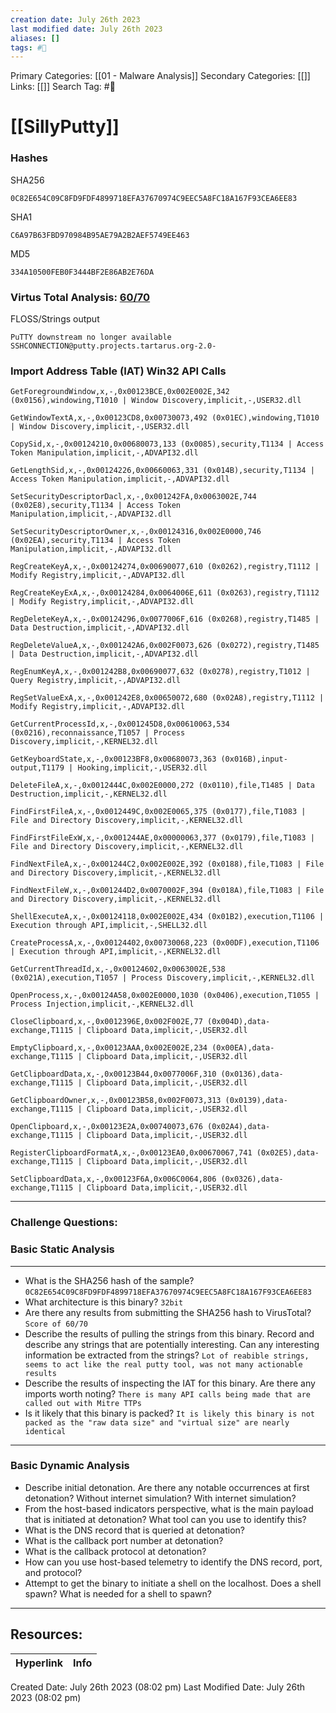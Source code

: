 ```yaml
---
creation date: July 26th 2023
last modified date: July 26th 2023
aliases: []
tags: #📖
---
```


Primary Categories: [[01 - Malware Analysis]] 
Secondary Categories: [[]] 
Links: [[]] 
Search Tag: #📖  

# [[SillyPutty]]  

### Hashes

SHA256
```
0C82E654C09C8FD9FDF4899718EFA37670974C9EEC5A8FC18A167F93CEA6EE83
```
SHA1
```
C6A97B63FBD970984B95AE79A2B2AEF5749EE463
```
MD5
```
334A10500FEB0F3444BF2E86AB2E76DA
```

### Virtus Total Analysis: [60/70](https://www.virustotal.com/gui/file/0c82e654c09c8fd9fdf4899718efa37670974c9eec5a8fc18a167f93cea6ee83)

FLOSS/Strings output

```
PuTTY downstream no longer available
SSHCONNECTION@putty.projects.tartarus.org-2.0-

```

### Import Address Table (IAT) Win32 API Calls
```
GetForegroundWindow,x,-,0x00123BCE,0x002E002E,342 (0x0156),windowing,T1010 | Window Discovery,implicit,-,USER32.dll

GetWindowTextA,x,-,0x00123CD8,0x00730073,492 (0x01EC),windowing,T1010 | Window Discovery,implicit,-,USER32.dll

CopySid,x,-,0x00124210,0x00680073,133 (0x0085),security,T1134 | Access Token Manipulation,implicit,-,ADVAPI32.dll

GetLengthSid,x,-,0x00124226,0x00660063,331 (0x014B),security,T1134 | Access Token Manipulation,implicit,-,ADVAPI32.dll

SetSecurityDescriptorDacl,x,-,0x001242FA,0x0063002E,744 (0x02E8),security,T1134 | Access Token Manipulation,implicit,-,ADVAPI32.dll

SetSecurityDescriptorOwner,x,-,0x00124316,0x002E0000,746 (0x02EA),security,T1134 | Access Token Manipulation,implicit,-,ADVAPI32.dll

RegCreateKeyA,x,-,0x00124274,0x00690077,610 (0x0262),registry,T1112 | Modify Registry,implicit,-,ADVAPI32.dll

RegCreateKeyExA,x,-,0x00124284,0x0064006E,611 (0x0263),registry,T1112 | Modify Registry,implicit,-,ADVAPI32.dll

RegDeleteKeyA,x,-,0x00124296,0x0077006F,616 (0x0268),registry,T1485 | Data Destruction,implicit,-,ADVAPI32.dll

RegDeleteValueA,x,-,0x001242A6,0x002F0073,626 (0x0272),registry,T1485 | Data Destruction,implicit,-,ADVAPI32.dll

RegEnumKeyA,x,-,0x001242B8,0x00690077,632 (0x0278),registry,T1012 | Query Registry,implicit,-,ADVAPI32.dll

RegSetValueExA,x,-,0x001242E8,0x00650072,680 (0x02A8),registry,T1112 | Modify Registry,implicit,-,ADVAPI32.dll

GetCurrentProcessId,x,-,0x001245D8,0x00610063,534 (0x0216),reconnaissance,T1057 | Process Discovery,implicit,-,KERNEL32.dll

GetKeyboardState,x,-,0x00123BF8,0x00680073,363 (0x016B),input-output,T1179 | Hooking,implicit,-,USER32.dll

DeleteFileA,x,-,0x0012444C,0x002E0000,272 (0x0110),file,T1485 | Data Destruction,implicit,-,KERNEL32.dll

FindFirstFileA,x,-,0x0012449C,0x002E0065,375 (0x0177),file,T1083 | File and Directory Discovery,implicit,-,KERNEL32.dll

FindFirstFileExW,x,-,0x001244AE,0x00000063,377 (0x0179),file,T1083 | File and Directory Discovery,implicit,-,KERNEL32.dll

FindNextFileA,x,-,0x001244C2,0x002E002E,392 (0x0188),file,T1083 | File and Directory Discovery,implicit,-,KERNEL32.dll

FindNextFileW,x,-,0x001244D2,0x0070002F,394 (0x018A),file,T1083 | File and Directory Discovery,implicit,-,KERNEL32.dll

ShellExecuteA,x,-,0x00124118,0x002E002E,434 (0x01B2),execution,T1106 | Execution through API,implicit,-,SHELL32.dll

CreateProcessA,x,-,0x00124402,0x00730068,223 (0x00DF),execution,T1106 | Execution through API,implicit,-,KERNEL32.dll

GetCurrentThreadId,x,-,0x00124602,0x0063002E,538 (0x021A),execution,T1057 | Process Discovery,implicit,-,KERNEL32.dll

OpenProcess,x,-,0x00124A58,0x002E0000,1030 (0x0406),execution,T1055 | Process Injection,implicit,-,KERNEL32.dll

CloseClipboard,x,-,0x0012396E,0x002F002E,77 (0x004D),data-exchange,T1115 | Clipboard Data,implicit,-,USER32.dll

EmptyClipboard,x,-,0x00123AAA,0x002E002E,234 (0x00EA),data-exchange,T1115 | Clipboard Data,implicit,-,USER32.dll

GetClipboardData,x,-,0x00123B44,0x0077006F,310 (0x0136),data-exchange,T1115 | Clipboard Data,implicit,-,USER32.dll

GetClipboardOwner,x,-,0x00123B58,0x002F0073,313 (0x0139),data-exchange,T1115 | Clipboard Data,implicit,-,USER32.dll

OpenClipboard,x,-,0x00123E2A,0x00740073,676 (0x02A4),data-exchange,T1115 | Clipboard Data,implicit,-,USER32.dll

RegisterClipboardFormatA,x,-,0x00123EA0,0x00670067,741 (0x02E5),data-exchange,T1115 | Clipboard Data,implicit,-,USER32.dll

SetClipboardData,x,-,0x00123F6A,0x006C0064,806 (0x0326),data-exchange,T1115 | Clipboard Data,implicit,-,USER32.dll

```




___
### Challenge Questions:

### Basic Static Analysis
---

- What is the SHA256 hash of the sample?
	`0C82E654C09C8FD9FDF4899718EFA37670974C9EEC5A8FC18A167F93CEA6EE83`
- What architecture is this binary?
	`32bit`
- Are there any results from submitting the SHA256 hash to VirusTotal?
	`Score of 60/70`
- Describe the results of pulling the strings from this binary. Record and describe any strings that are potentially interesting. Can any interesting information be extracted from the strings?
	`Lot of reabible strings, seems to act like the real putty tool, was not many actionable results`
- Describe the results of inspecting the IAT for this binary. Are there any imports worth noting?
	`There is many API calls being made that are called out with Mitre TTPs`
- Is it likely that this binary is packed?
	`It is likely this binary is not packed as the "raw data size" and "virtual size" are nearly identical`
---

### Basic Dynamic Analysis
 - Describe initial detonation. Are there any notable occurrences at first detonation? Without internet simulation? With internet simulation?
 - From the host-based indicators perspective, what is the main payload that is initiated at detonation? What tool can you use to identify this?
 - What is the DNS record that is queried at detonation?
 - What is the callback port number at detonation?
 - What is the callback protocol at detonation?
 - How can you use host-based telemetry to identify the DNS record, port, and protocol?
 - Attempt to get the binary to initiate a shell on the localhost. Does a shell spawn? What is needed for a shell to spawn?




---
## Resources:

| Hyperlink | Info |
| --------- | ---- |


Created Date: July 26th 2023 (08:02 pm) 
Last Modified Date: July 26th 2023 (08:02 pm)
